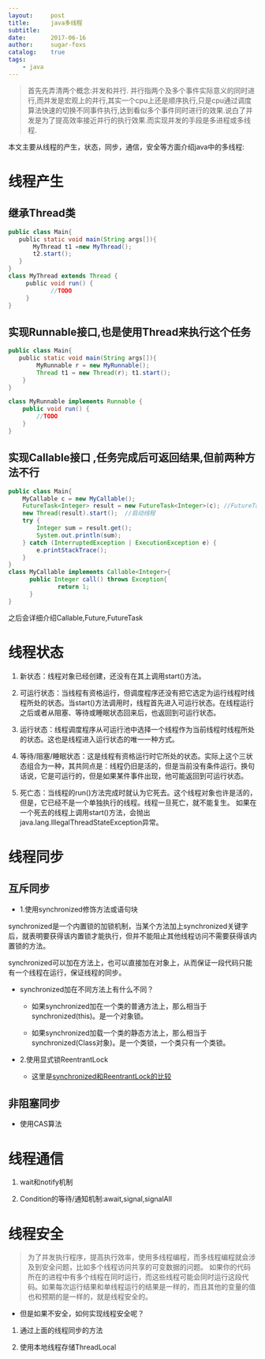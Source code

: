 ```yaml
---
layout:     post
title:      java多线程
subtitle:   
date:       2017-06-16
author:     sugar-foxs
catalog: 	true
tags:
    - java
---
```


> 首先先弄清两个概念:并发和并行.
并行指两个及多个事件实际意义的同时进行,而并发是宏观上的并行,其实一个cpu上还是顺序执行,只是cpu通过调度算法快速的切换不同事件执行,达到看似多个事件同时进行的效果.说白了并发是为了提高效率接近并行的执行效果.而实现并发的手段是多进程或多线程.
<!-- more -->
本文主要从线程的产生，状态，同步，通信，安全等方面介绍java中的多线程:

# 线程产生

## 继承Thread类

```java
public class Main{
   public static void main(String args[]){
       MyThread t1 =new MyThread();
       t2.start();
   }
}
class MyThread extends Thread {
     public void run() {
            //TODO
     }
}
```

## 实现Runnable接口,也是使用Thread来执行这个任务

```java
public class Main{
   public static void main(String args[]){
        MyRunnable r = new MyRunnable();
        Thread t1 = new Thread(r); t1.start(); 
    }
}

class MyRunnable implements Runnable { 
    public void run() { 
        //TODO 
    }
}
```
## 实现Callable接口 ,任务完成后可返回结果,但前两种方法不行

```java
public class Main{
    MyCallable c = new MyCallable();
    FutureTask<Integer> result = new FutureTask<Integer>(c); //FutureTask类既实现了Runnable接口,也实现了Future<V>接口
    new Thread(result).start();  //启动线程
    try {
        Integer sum = result.get();
        System.out.println(sum);
    } catch (InterruptedException | ExecutionException e) {
        e.printStackTrace();
    }
}
class MyCallable implements Callable<Integer>{
      public Integer call() throws Exception{
              return 1;
      }  
} 
```

之后会详细介绍Callable,Future,FutureTask

# 线程状态
1. 新状态：线程对象已经创建，还没有在其上调用start()方法。

2. 可运行状态：当线程有资格运行，但调度程序还没有把它选定为运行线程时线程所处的状态。当start()方法调用时，线程首先进入可运行状态。在线程运行之后或者从阻塞、等待或睡眠状态回来后，也返回到可运行状态。

3. 运行状态：线程调度程序从可运行池中选择一个线程作为当前线程时线程所处的状态。这也是线程进入运行状态的唯一一种方式。

4. 等待/阻塞/睡眠状态：这是线程有资格运行时它所处的状态。实际上这个三状态组合为一种，其共同点是：线程仍旧是活的，但是当前没有条件运行。换句话说，它是可运行的，但是如果某件事件出现，他可能返回到可运行状态。

5. 死亡态：当线程的run()方法完成时就认为它死去。这个线程对象也许是活的，但是，它已经不是一个单独执行的线程。线程一旦死亡，就不能复生。 如果在一个死去的线程上调用start()方法，会抛出java.lang.IllegalThreadStateException异常。

# 线程同步

## 互斥同步
- 1.使用synchronized修饰方法或语句块

synchronized是一个内置锁的加锁机制，当某个方法加上synchronized关键字后，就表明要获得该内置锁才能执行，但并不能阻止其他线程访问不需要获得该内置锁的方法。

synchronized可以加在方法上，也可以直接加在对象上，从而保证一段代码只能有一个线程在运行，保证线程的同步。

- synchronized加在不同方法上有什么不同？

    - 如果synchronized加在一个类的普通方法上，那么相当于synchronized(this)。是一个对象锁。

    - 如果synchronized加载一个类的静态方法上，那么相当于synchronized(Class对象)。是一个类锁，一个类只有一个类锁。

- 2.使用显式锁ReentrantLock

    - 这里是[synchronized和ReentrantLock的比较](https://blog.csdn.net/u013014724/article/details/76098517)

## 非阻塞同步

- 使用CAS算法

# 线程通信

1. wait和notify机制

2. Condition的等待/通知机制:await,signal,signalAll

# 线程安全

> 为了并发执行程序，提高执行效率，使用多线程编程，而多线程编程就会涉及到安全问题，比如多个线程访问共享的可变数据的问题。
如果你的代码所在的进程中有多个线程在同时运行，而这些线程可能会同时运行这段代码。如果每次运行结果和单线程运行的结果是一样的，而且其他的变量的值也和预期的是一样的，就是线程安全的。

- 但是如果不安全，如何实现线程安全呢？

1. 通过上面的线程同步的方法

2. 使用本地线程存储ThreadLocal

